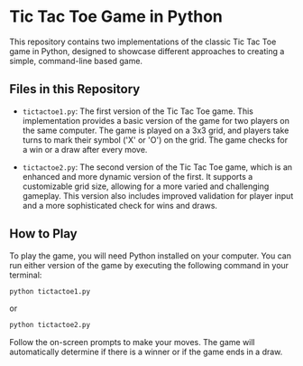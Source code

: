 # Tic Tac Toe Game in Python

This repository contains two implementations of the classic Tic Tac Toe game in Python, designed to showcase different approaches to creating a simple, command-line based game.

## Files in this Repository

- `tictactoe1.py`: The first version of the Tic Tac Toe game. This implementation provides a basic version of the game for two players on the same computer. The game is played on a 3x3 grid, and players take turns to mark their symbol ('X' or 'O') on the grid. The game checks for a win or a draw after every move.

- `tictactoe2.py`: The second version of the Tic Tac Toe game, which is an enhanced and more dynamic version of the first. It supports a customizable grid size, allowing for a more varied and challenging gameplay. This version also includes improved validation for player input and a more sophisticated check for wins and draws.

## How to Play

To play the game, you will need Python installed on your computer. You can run either version of the game by executing the following command in your terminal:

```bash
python tictactoe1.py
```

or

```bash
python tictactoe2.py
```

Follow the on-screen prompts to make your moves. The game will automatically determine if there is a winner or if the game ends in a draw.
